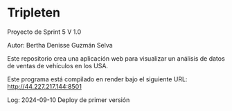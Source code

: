 # Tripleten
Proyecto de Sprint 5 V 1.0

Autor: Bertha Denisse Guzmán Selva

Este repositorio crea una aplicación web para visualizar un análisis de datos de ventas de vehículos en los USA.

Este programa está compilado en render bajo el siguiente URL:
http://44.227.217.144:8501

Log:
2024-09-10 Deploy de primer versión